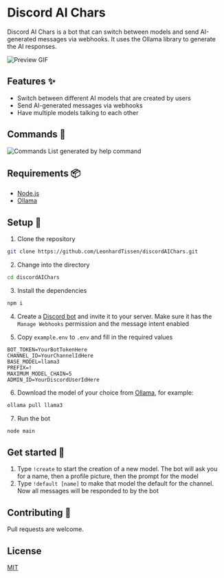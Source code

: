 # Discord AI Chars

Discord AI Chars is a bot that can switch between models and send AI-generated messages via webhooks. It uses the Ollama library to generate the AI responses.

![Preview GIF](https://s.warze.org/discordaichars.gif)

## Features ✨

- Switch between different AI models that are created by users
- Send AI-generated messages via webhooks
- Have multiple models talking to each other

## Commands 📜

![Commands List generated by help command](https://s.warze.org/discordaichars.png)

## Requirements 📦

- [Node.js](https://nodejs.org/)
- [Ollama](https://ollama.com/download)

## Setup 🔨

1. Clone the repository

```sh
git clone https://github.com/LeonhardTissen/discordAIChars.git
```

2. Change into the directory

```sh
cd discordAIChars
```

3. Install the dependencies

```sh
npm i
```

4. Create a [Discord bot](https://discord.com/developers/applications) and invite it to your server. Make sure it has the `Manage Webhooks` permission and the message intent enabled

5. Copy `example.env` to `.env` and fill in the required values

```env
BOT_TOKEN=YourBotTokenHere
CHANNEL_ID=YourChannelIdHere
BASE_MODEL=llama3
PREFIX=!
MAXIMUM_MODEL_CHAIN=5
ADMIN_ID=YourDiscordUserIdHere
```

6. Download the model of your choice from [Ollama](https://ollama.com/library), for example:

```sh
ollama pull llama3
```

7. Run the bot

```sh
node main
```

## Get started 🚀

1. Type `!create` to start the creation of a new model. The bot will ask you for a name, then a profile picture, then the prompt for the model
2. Type `!default [name]` to make that model the default for the channel. Now all messages will be responded to by the bot

## Contributing 🤝

Pull requests are welcome.

## License

[MIT](https://choosealicense.com/licenses/mit/)
